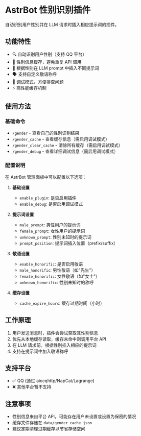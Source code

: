 # AstrBot 性别识别插件

自动识别用户性别并在 LLM 请求时插入相应提示词的插件。

## 功能特性

- 🔍 自动识别用户性别（支持 QQ 平台）
- 💾 性别信息缓存，避免重复 API 调用
- 🎯 根据性别在 LLM prompt 中插入不同提示词
- 🗣️ 支持自定义敬语称呼
- 🐛 调试模式，方便排查问题
- ⚡ 高性能缓存机制

## 使用方法

### 基础命令

- `/gender` - 查看自己的性别识别结果
- `/gender_cache` - 查看缓存信息（需启用调试模式）
- `/gender_clear_cache` - 清除所有缓存（需启用调试模式）
- `/gender_debug` - 查看详细调试信息（需启用调试模式）

### 配置说明

在 AstrBot 管理面板中可以配置以下选项：

1. **基础设置**
   - `enable_plugin`: 是否启用插件
   - `enable_debug`: 是否启用调试模式

2. **提示词设置**
   - `male_prompt`: 男性用户的提示词
   - `female_prompt`: 女性用户的提示词
   - `unknown_prompt`: 性别未知时的提示词
   - `prompt_position`: 提示词插入位置（prefix/suffix）

3. **敬语设置**
   - `enable_honorific`: 是否启用敬语
   - `male_honorific`: 男性敬语（如"先生"）
   - `female_honorific`: 女性敬语（如"女士"）
   - `unknown_honorific`: 性别未知时的称呼

4. **缓存设置**
   - `cache_expire_hours`: 缓存过期时间（小时）

## 工作原理

1. 用户发送消息时，插件会尝试获取其性别信息
2. 优先从本地缓存读取，缓存未命中则调用平台 API
3. 在 LLM 请求前，根据性别插入相应的提示词
4. 支持在提示词中加入敬语称呼

## 支持平台

- ✅ QQ (通过 aiocqhttp/NapCat/Lagrange)
- ❌ 其他平台暂不支持

## 注意事项

- 性别信息来自平台 API，可能存在用户未设置或设置为保密的情况
- 缓存文件存储在 `data/gender_cache.json`
- 建议定期清理过期缓存以节省存储空间
